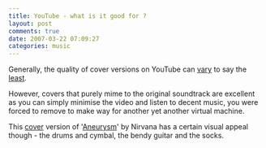 ```yaml
---
title: YouTube - what is it good for ?
layout: post
comments: true
date: 2007-03-22 07:09:27
categories: music
---
```

Generally, the quality of cover versions on YouTube can
[vary](http://www.youtube.com/watch?v=bjyr6P1agWo&mode=related&search=)
to say the [least](http://youtube.com/watch?v=QAMyQdBWhUw).

However, covers that purely mime to the original soundtrack are
excellent as you can simply minimise the video and listen to decent
music, you were forced to remove to make way for another yet another
virtual machine.

This
[cover](http://www.youtube.com/watch?v=fbahHZBZbkw&mode=related&search=)
version of
'[Aneurysm](http://www.youtube.com/watch?v=3Zg1lkfQbpo&mode=related&search=)'
by Nirvana has a certain visual appeal though - the drums and cymbal,
the bendy guitar and the socks.
